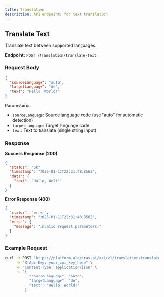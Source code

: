 ```yaml
---
title: Translation
description: API endpoints for text translation
---
```


## Translate Text

Translate text between supported languages.

**Endpoint:** `POST /translation/translate-text`

### Request Body

```json
{
  "sourceLanguage": "auto",
  "targetLanguage": "de",
  "text": "Hello, World!"
}
```

Parameters:

- `sourceLanguage`: Source language code (use "auto" for automatic detection)
- `targetLanguage`: Target language code
- `text`: Text to translate (single string input)

### Response

**Success Response (200)**

```json
{
  "status": "ok",
  "timestamp": "2025-01-12T22:31:48.856Z",
  "data": {
    "text": "Hallo, Welt!"
  }
}
```

**Error Response (400)**

```json
{
  "status": "error",
  "timestamp": "2025-01-12T22:31:48.856Z",
  "error": {
    "message": "Invalid request parameters."
  }
}
```

### Example Request

```bash
curl -X POST "https://platform.algebras.ai/api/v1/translation/translate-text" \
     -H "X-Api-Key: your_api_key_here" \
     -H "Content-Type: application/json" \
     -d '{
           "sourceLanguage": "auto",
           "targetLanguage": "de",
           "text": "Hello, World!"
         }'
```
